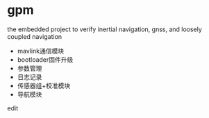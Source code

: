 # gpm
the embedded project to verify inertial navigation, gnss, and loosely coupled navigation

- mavlink通信模块
- bootloader固件升级
- 参数管理
- 日志记录
- 传感器组+校准模块
- 导航模块

edit
